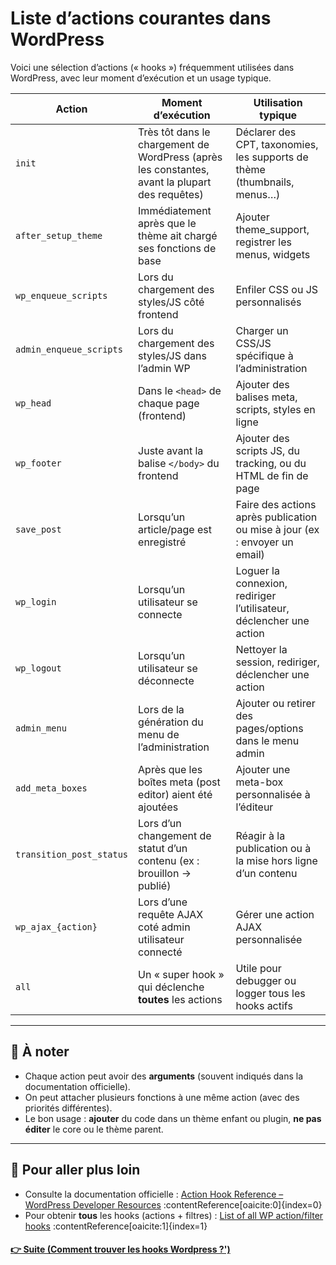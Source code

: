 # Liste d’actions courantes dans WordPress

Voici une sélection d’actions (« hooks ») fréquemment utilisées dans WordPress, avec leur moment d’exécution et un usage typique.

| Action | Moment d’exécution | Utilisation typique |
|--------|--------------------|----------------------|
| `init` | Très tôt dans le chargement de WordPress (après les constantes, avant la plupart des requêtes) | Déclarer des CPT, taxonomies, les supports de thème (thumbnails, menus…) |
| `after_setup_theme` | Immédiatement après que le thème ait chargé ses fonctions de base | Ajouter theme_support, registrer les menus, widgets |
| `wp_enqueue_scripts` | Lors du chargement des styles/JS côté frontend | Enfiler CSS ou JS personnalisés |
| `admin_enqueue_scripts` | Lors du chargement des styles/JS dans l’admin WP | Charger un CSS/JS spécifique à l’administration |
| `wp_head` | Dans le `<head>` de chaque page (frontend) | Ajouter des balises meta, scripts, styles en ligne |
| `wp_footer` | Juste avant la balise `</body>` du frontend | Ajouter des scripts JS, du tracking, ou du HTML de fin de page |
| `save_post` | Lorsqu’un article/page est enregistré | Faire des actions après publication ou mise à jour (ex : envoyer un email) |
| `wp_login` | Lorsqu’un utilisateur se connecte | Loguer la connexion, rediriger l’utilisateur, déclencher une action |
| `wp_logout` | Lorsqu’un utilisateur se déconnecte | Nettoyer la session, rediriger, déclencher une action |
| `admin_menu` | Lors de la génération du menu de l’administration | Ajouter ou retirer des pages/options dans le menu admin |
| `add_meta_boxes` | Après que les boîtes meta (post editor) aient été ajoutées | Ajouter une meta-box personnalisée à l’éditeur |
| `transition_post_status` | Lors d’un changement de statut d’un contenu (ex : brouillon → publié) | Réagir à la publication ou à la mise hors ligne d’un contenu |
| `wp_ajax_{action}` | Lors d’une requête AJAX coté admin utilisateur connecté | Gérer une action AJAX personnalisée |
| `all` | Un « super hook » qui déclenche **toutes** les actions | Utile pour debugger ou logger tous les hooks actifs |

---

## 🧩 À noter
- Chaque action peut avoir des **arguments** (souvent indiqués dans la documentation officielle).  
- On peut attacher plusieurs fonctions à une même action (avec des priorités différentes).  
- Le bon usage : **ajouter** du code dans un thème enfant ou plugin, **ne pas éditer** le core ou le thème parent.

---

## 🔗 Pour aller plus loin
- Consulte la documentation officielle : [Action Hook Reference – WordPress Developer Resources](https://developer.wordpress.org/apis/hooks/action-reference/) :contentReference[oaicite:0]{index=0}  
- Pour obtenir **tous** les hooks (actions + filtres) : [List of all WP action/filter hooks](https://adambrown.info/p/wp_hooks/) :contentReference[oaicite:1]{index=1}  

#### [👉 Suite (Comment trouver les hooks Wordpress ?')](trouver-les-hooks.md)
